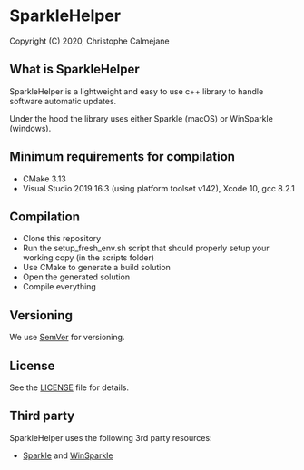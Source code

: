 # SparkleHelper

Copyright (C) 2020, Christophe Calmejane

## What is SparkleHelper

SparkleHelper is a lightweight and easy to use c++ library to handle software automatic updates.

Under the hood the library uses either Sparkle (macOS) or WinSparkle (windows).

## Minimum requirements for compilation

- CMake 3.13
- Visual Studio 2019 16.3 (using platform toolset v142), Xcode 10, gcc 8.2.1

## Compilation

- Clone this repository
- Run the setup_fresh_env.sh script that should properly setup your working copy (in the scripts folder)
- Use CMake to generate a build solution
- Open the generated solution
- Compile everything

## Versioning

We use [SemVer](http://semver.org/) for versioning.

## License

See the [LICENSE](LICENSE) file for details.

## Third party

SparkleHelper uses the following 3rd party resources:
- [Sparkle](https://sparkle-project.org) and [WinSparkle](https://github.com/vslavik/winsparkle)
